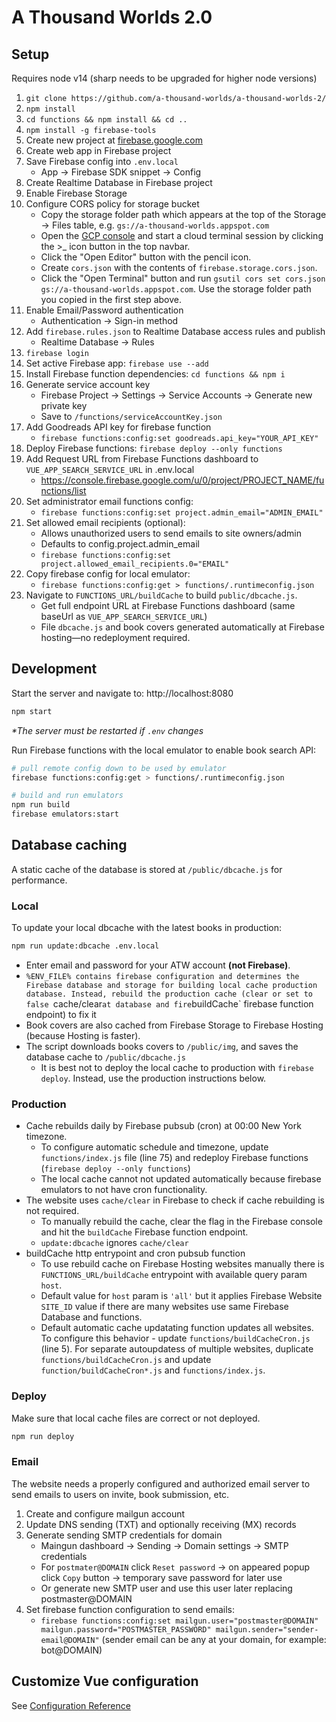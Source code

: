 # A Thousand Worlds 2.0

## Setup

Requires node v14 (sharp needs to be upgraded for higher node versions)

1. `git clone https://github.com/a-thousand-worlds/a-thousand-worlds-2/`
1. `npm install`
1. `cd functions && npm install && cd ..`
1. `npm install -g firebase-tools`
1. Create new project at [firebase.google.com](http://firebase.google.com)
1. Create web app in Firebase project
1. Save Firebase config into `.env.local`
   - App → Firebase SDK snippet → Config
1. Create Realtime Database in Firebase project
1. Enable Firebase Storage
1. Configure CORS policy for storage bucket
   - Copy the storage folder path which appears at the top of the Storage → Files table, e.g. `gs://a-thousand-worlds.appspot.com`
   - Open the [GCP console](console.cloud.google.com) and start a cloud terminal session by clicking the >\_ icon button in the top navbar.
   - Click the "Open Editor" button with the pencil icon.
   - Create `cors.json` with the contents of `firebase.storage.cors.json`.
   - Click the "Open Terminal" button and run `gsutil cors set cors.json gs://a-thousand-worlds.appspot.com`. Use the storage folder path you copied in the first step above.
1. Enable Email/Password authentication
   - Authentication → Sign-in method
1. Add `firebase.rules.json` to Realtime Database access rules and publish
   - Realtime Database → Rules
1. `firebase login`
1. Set active Firebase app: `firebase use --add`
1. Install Firebase function dependencies: `cd functions && npm i`
1. Generate service account key
   - Firebase Project -> Settings -> Service Accounts -> Generate new private key
   - Save to `/functions/serviceAccountKey.json`
1. Add Goodreads API key for firebase function
   - `firebase functions:config:set goodreads.api_key="YOUR_API_KEY"`
1. Deploy Firebase functions: `firebase deploy --only functions`
1. Add Request URL from Firebase Functions dashboard to `VUE_APP_SEARCH_SERVICE_URL` in .env.local
   - https://console.firebase.google.com/u/0/project/PROJECT_NAME/functions/list
1. Set administrator email functions config:
   - `firebase functions:config:set project.admin_email="ADMIN_EMAIL"`
1. Set allowed email recipients (optional):
   - Allows unauthorized users to send emails to site owners/admin
   - Defaults to config.project.admin_email
   - `firebase functions:config:set project.allowed_email_recipients.0="EMAIL"`
1. Copy firebase config for local emulator:
   - `firebase functions:config:get > functions/.runtimeconfig.json`
1. Navigate to `FUNCTIONS_URL/buildCache` to build `public/dbcache.js`.
   - Get full endpoint URL at Firebase Functions dashboard (same baseUrl as `VUE_APP_SEARCH_SERVICE_URL`)
   - File `dbcache.js` and book covers generated automatically at Firebase hosting—no redeployment required.

## Development

Start the server and navigate to: http://localhost:8080

```sh
npm start
```

_\*The server must be restarted if `.env` changes_

Run Firebase functions with the local emulator to enable book search API:

```sh
# pull remote config down to be used by emulator
firebase functions:config:get > functions/.runtimeconfig.json

# build and run emulators
npm run build
firebase emulators:start
```

## Database caching

A static cache of the database is stored at `/public/dbcache.js` for performance.

### Local

To update your local dbcache with the latest books in production:

```sh
npm run update:dbcache .env.local
```

- Enter email and password for your ATW account **(not Firebase)**.
- `%ENV_FILE% contains firebase configuration and determines the Firebase database and storage for building local cache production database. Instead, rebuild the production cache (clear or set to false `cache/clear`at database and fire`buildCache` firebase function endpoint) to fix it
- Book covers are also cached from Firebase Storage to Firebase Hosting (because Hosting is faster).
- The script downloads books covers to `/public/img`, and saves the database cache to `/public/dbcache.js`
  - It is best not to deploy the local cache to production with `firebase deploy`. Instead, use the production instructions below.

### Production

- Cache rebuilds daily by Firebase pubsub (cron) at 00:00 New York timezone.
  - To configure automatic schedule and timezone, update `functions/index.js` file (line 75) and redeploy Firebase functions (`firebase deploy --only functions`)
  - The local cache cannot not updated automatically because firebase emulators to not have cron functionality.
- The website uses `cache/clear` in Firebase to check if cache rebuilding is not required.
  - To manually rebuild the cache, clear the flag in the Firebase console and hit the `buildCache` Firebase function endpoint.
  - `update:dbcache` ignores `cache/clear`
- buildCache http entrypoint and cron pubsub function
  - To use rebuild cache on Firebase Hosting websites manually there is `FUNCTIONS_URL/buildCache` entrypoint with available query param `host`.
  - Default value for `host` param is `'all'` but it applies Firebase Website `SITE_ID` value if there are many websites use same Firebase Database and functions.
  - Default automatic cache updatating function updates all websites. To configure this behavior - update `functions/buildCacheCron.js` (line 5). For separate autoupdatess of multiple websites, duplicate `functions/buildCacheCron.js` and update `function/buildCacheCron*.js` and `functions/index.js`.

### Deploy

Make sure that local cache files are correct or not deployed.

```sh
npm run deploy
```

### Email

The website needs a properly configured and authorized email server to send emails to users on invite, book submission, etc.

1. Create and configure mailgun account
1. Update DNS sending (TXT) and optionally receiving (MX) records
1. Generate sending SMTP credentials for domain
   - Maingun dashboard -> Sending -> Domain settings -> SMTP credentials
   - For `postmater@DOMAIN` click `Reset password` -> on appeared popup click `Copy` button -> temporary save password for later use
   - Or generate new SMTP user and use this user later replacing postmaster@DOMAIN
1. Set firebase function configuration to send emails:
   - `firebase functions:config:set mailgun.user="postmaster@DOMAIN" mailgun.password="POSTMASTER_PASSWORD" mailgun.sender="sender-email@DOMAIN"` (sender email can be any at your domain, for example: bot@DOMAIN)

## Customize Vue configuration

See [Configuration Reference](https://cli.vuejs.org/config/)
